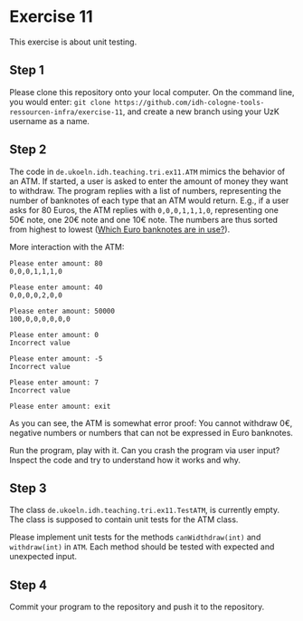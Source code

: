 # Exercise 11

This exercise is about unit testing.

## Step 1

Please clone this repository onto your local computer. On the command line, you would enter: `git clone https://github.com/idh-cologne-tools-ressourcen-infra/exercise-11`, and create a new branch using your UzK username as a name.

## Step 2
The code in `de.ukoeln.idh.teaching.tri.ex11.ATM` mimics the behavior of an ATM. If started, a user is asked to enter the amount of money they want to withdraw. The program replies with a list of numbers, representing the number of banknotes of each type that an ATM would return. E.g., if a user asks for 80 Euros, the ATM replies with `0,0,0,1,1,1,0`, representing one 50€ note, one 20€ note and one 10€ note. The numbers are thus sorted from highest to lowest ([Which Euro banknotes are in use?](https://en.wikipedia.org/wiki/Euro_banknotes)). 

More interaction with the ATM:
```
Please enter amount: 80
0,0,0,1,1,1,0

Please enter amount: 40
0,0,0,0,2,0,0

Please enter amount: 50000
100,0,0,0,0,0,0

Please enter amount: 0
Incorrect value

Please enter amount: -5
Incorrect value

Please enter amount: 7
Incorrect value

Please enter amount: exit
```

As you can see, the ATM is somewhat error proof: You cannot withdraw 0€, negative numbers or numbers that can not be expressed in Euro banknotes.

Run the program, play with it. Can you crash the program via user input? Inspect the code and try to understand how it works and why.

## Step 3
The class `de.ukoeln.idh.teaching.tri.ex11.TestATM`, is currently empty. The class is supposed to contain unit tests for the ATM class.

Please implement unit tests for the methods `canWidthdraw(int)` and `withdraw(int)` in `ATM`. Each method should be tested with expected and unexpected input.

## Step 4
Commit your program to the repository and push it to the repository.